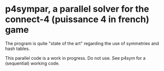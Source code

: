 # p4sympar, a parallel solver for the connect-4 (puissance 4 in french) game

The program is quite "state of the art" regarding the use of symmetries 
and hash tables. 

This parallel code is a work in progress. Do not use. See p4sym for a (sequential) working code.
